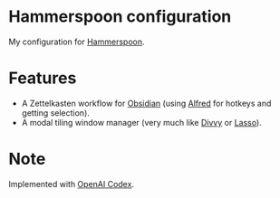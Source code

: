 # Hammerspoon configuration

My configuration for [Hammerspoon](https://www.hammerspoon.org).

# Features

- A Zettelkasten workflow for [Obsidian](https://obsidian.md) (using [Alfred](https://www.alfredapp.com) for hotkeys and getting selection).
- A modal tiling window manager (very much like [Divvy](https://mizage.com/divvy/) or [Lasso](https://www.thelasso.app)).

# Note

Implemented with [OpenAI Codex](https://github.com/openai/codex).
